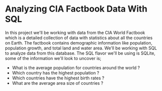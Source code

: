 # Analyzing CIA Factbook Data With SQL

In this project we'll be working with data from the CIA World Factbook which is a detailed collection of data with statistics about all the countries on Earth. The factbook contains demographic information like population, population growth, and total land and water area. We'll be working with SQL to analyze data from this database. The SQL flavor we'll be using is SQLite, some of the information we'll look to uncover is;

- What is the average population for countries around the world ?
- Which country has the highest population ?
- Which countries have the highest birth rates ?
- What are the average area size of countries ?
